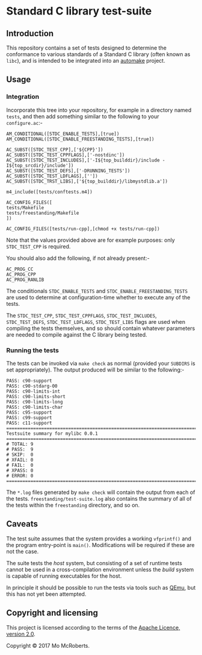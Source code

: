 # Standard C library test-suite

## Introduction

This repository contains a set of tests designed to determine the conformance to various standards of a Standard C library (often known as `libc`), and is intended to be integrated into an [automake](https://www.gnu.org/software/automake/) project.

## Usage

### Integration

Incorporate this tree into your repository, for example in a directory named `tests`, and then add something similar to the following to your `configure.ac`:-

```
AM_CONDITIONAL([STDC_ENABLE_TESTS],[true])
AM_CONDITIONAL([STDC_ENABLE_FREESTANDING_TESTS],[true])

AC_SUBST([STDC_TEST_CPP],['${CPP}'])
AC_SUBST([STDC_TEST_CPPFLAGS],['-nostdinc'])
AC_SUBST([STDC_TEST_INCLUDES],['-I${top_builddir}/include -I${top_srcdir}/include'])
AC_SUBST([STDC_TEST_DEFS],['-DRUNNING_TESTS'])
AC_SUBST([STDC_TEST_LDFLAGS],[''])
AC_SUBST([STDC_TRST_LIBS],['${top_builddir}/libmystdlib.a'])

m4_include([tests/conftests.m4])

AC_CONFIG_FILES([
tests/Makefile
tests/freestanding/Makefile
])

AC_CONFIG_FILES([tests/run-cpp],[chmod +x tests/run-cpp])
```

Note that the values provided above are for example purposes: only `STDC_TEST_CPP` is required.

You should also add the following, if not already present:-

```
AC_PROG_CC
AC_PROG_CPP
AC_PROG_RANLIB
```

The conditionals `STDC_ENABLE_TESTS` and `STDC_ENABLE_FREESTANDING_TESTS` are used to determine at configuration-time whether to execute any of the tests.

The `STDC_TEST_CPP`, `STDC_TEST_CPPFLAGS`, `STDC_TEST_INCLUDES`, `STDC_TEST_DEFS`, `STDC_TEST_LDFLAGS`, `STDC_TEST_LIBS` flags are used when compiling the tests themselves, and so should contain whatever parameters are needed to compile against the C library being tested.

### Running the tests

The tests can be invoked via `make check` as normal (provided your `SUBDIRS` is set appropriately). The output produced will be similar to the following:-

```
PASS: c90-support
PASS: c90-stdarg-00
PASS: c90-limits-int
PASS: c90-limits-short
PASS: c90-limits-long
PASS: c90-limits-char
PASS: c95-support
PASS: c99-support
PASS: c11-support
============================================================================
Testsuite summary for mylibc 0.0.1
============================================================================
# TOTAL: 9
# PASS:  9
# SKIP:  0
# XFAIL: 0
# FAIL:  0
# XPASS: 0
# ERROR: 0
============================================================================
```

The `*.log` files generated by `make check` will contain the output from each of the tests. `freestanding/test-suite.log` also contains the summary of all of the tests within the `freestanding` directory, and so on.

## Caveats

The test suite assumes that the system provides a working `vfprintf()` and the program entry-point is `main()`. Modifications will be required if these are not the case.

The suite tests the _host_ system, but consisting of a set of runtime tests cannot be used in a cross-compilation environment unless the _build_ system is capable of running executables for the host.

In principle it should be possible to run the tests via tools such as [QEmu](https://www.qemu.org), but this has not yet been attempted.

## Copyright and licensing

This project is licensed according to the terms of the [Apache Licence, version 2.0](https://www.apache.org/licenses/LICENSE-2.0).

Copyright © 2017 Mo McRoberts.
